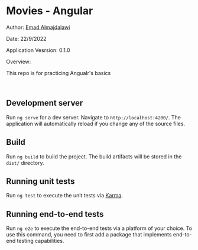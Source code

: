 # Movies - Angular

Author: [Emad Almajdalawi](https://github.com/emad-almajdalawi)

Date: 22/9/2022

Application Vesrsion: 0.1.0

Overview:

This repo is for practicing Angualr's basics

<br>

## Development server

Run `ng serve` for a dev server. Navigate to `http://localhost:4200/`. The application will automatically reload if you change any of the source files.

## Build

Run `ng build` to build the project. The build artifacts will be stored in the `dist/` directory.

## Running unit tests

Run `ng test` to execute the unit tests via [Karma](https://karma-runner.github.io).

## Running end-to-end tests

Run `ng e2e` to execute the end-to-end tests via a platform of your choice. To use this command, you need to first add a package that implements end-to-end testing capabilities.
